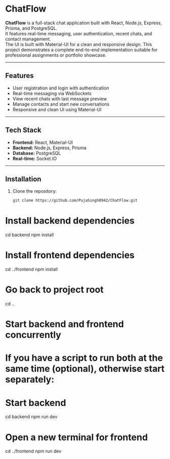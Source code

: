 # ChatFlow

**ChatFlow** is a full-stack chat application built with React, Node.js, Express, Prisma, and PostgreSQL.  
It features real-time messaging, user authentication, recent chats, and contact management.  
The UI is built with Material-UI for a clean and responsive design. This project demonstrates a complete end-to-end implementation suitable for professional assignments or portfolio showcase.

---

## Features

- User registration and login with authentication  
- Real-time messaging via WebSockets  
- View recent chats with last message preview  
- Manage contacts and start new conversations  
- Responsive and clean UI using Material-UI  

---

## Tech Stack

- **Frontend:** React, Material-UI  
- **Backend:** Node.js, Express, Prisma  
- **Database:** PostgreSQL  
- **Real-time:** Socket.IO  

---

## Installation

1. Clone the repository:
   ```bash
   git clone https://github.com/PujaSingh8942/ChatFlow.git

# Install backend dependencies
cd backend
npm install

# Install frontend dependencies
cd ../frontend
npm install

# Go back to project root
cd ..

# Start backend and frontend concurrently
# If you have a script to run both at the same time (optional), otherwise start separately:

# Start backend
cd backend
npm run dev
# Open a new terminal for frontend

cd ../frontend
npm run dev